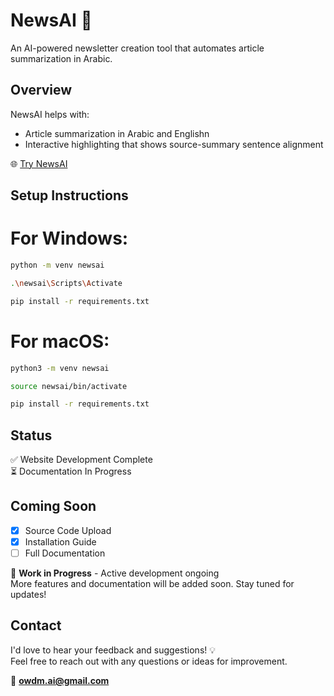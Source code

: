 # NewsAI 📰

An AI-powered newsletter creation tool that automates article summarization in Arabic.

## Overview

NewsAI helps with:
- Article summarization in Arabic and Englishn
- Interactive highlighting that shows source-summary sentence alignment

🌐 [Try NewsAI](https://newsai.up.railway.app/)
## Setup Instructions

# For Windows:

```bash
python -m venv newsai

.\newsai\Scripts\Activate

pip install -r requirements.txt

```
# For macOS:

```bash
python3 -m venv newsai

source newsai/bin/activate

pip install -r requirements.txt

```

## Status

✅ Website Development Complete  
⏳ Documentation In Progress  

## Coming Soon
- [x] Source Code Upload
- [x] Installation Guide
- [ ] Full Documentation

🚧 **Work in Progress** - Active development ongoing  
More features and documentation will be added soon. Stay tuned for updates!

## Contact

I'd love to hear your feedback and suggestions! 💡  
Feel free to reach out with any questions or ideas for improvement.

📧 **owdm.ai@gmail.com**



